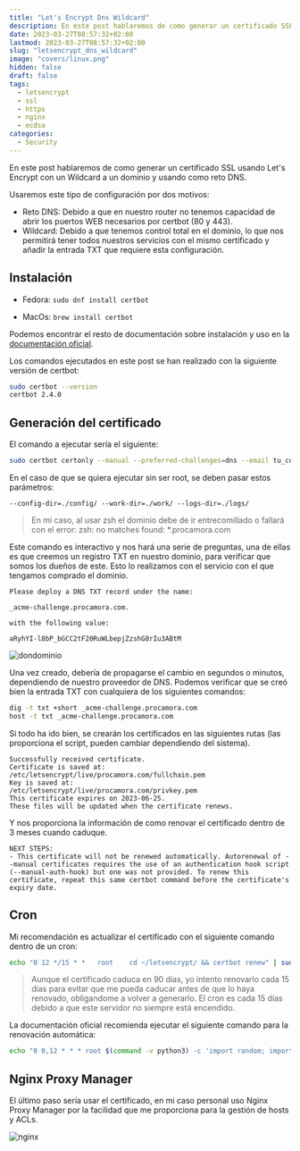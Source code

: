 ```yaml
---
title: "Let's Encrypt Dns Wildcard"
description: En este post hablaremos de como generar un certificado SSL usando Let's Encrypt con un Wildcard a un dominio y usando como reto DNS.
date: 2023-03-27T08:57:32+02:00
lastmod: 2023-03-27T08:57:32+02:00
slug: "letsencrypt_dns_wildcard"
image: "covers/linux.png"
hidden: false
draft: false
tags:
  - letsencrypt
  - ssl
  - https
  - nginx
  - ecdsa
categories:
  - Security
---
```



En este post hablaremos de como generar un certificado SSL usando Let's Encrypt con un Wildcard a un dominio y usando como reto DNS.


Usaremos este tipo de configuración por dos motivos:

- Reto DNS: Debido a que en nuestro router no tenemos capacidad de abrir los puertos WEB necesarios por certbot (80 y 443).
- Wildcard: Debido a que tenemos control total en el dominio, lo que nos permitirá tener todos nuestros servicios con el mismo certificado y añadir la entrada TXT que requiere esta configuración.



## Instalación

- Fedora: `sudo dnf install certbot`

- MacOs: `brew install certbot`

Podemos encontrar el resto de documentación sobre instalación y uso en la [documentación oficial][certbot_eff].


[certbot_eff]: https://certbot.eff.org/instructions?ws=nginx&os=osx&tab=standard


Los comandos ejecutados en este post se han realizado con la siguiente versión de certbot:

```bash
sudo certbot --version
certbot 2.4.0
```

## Generación del certificado

El comando a ejecutar sería el siguiente:


```bash
sudo certbot certonly --manual --preferred-challenges=dns --email tu_correo_electronico --server https://acme-v02.api.letsencrypt.org/directory --agree-tos -d *.procamora.com
```

En el caso de que se quiera ejecutar sin ser root, se deben pasar estos parámetros:

```
--config-dir=./config/ --work-dir=./work/ --logs-dir=./logs/
```


> En mi caso, al usar zsh el dominio debe de ir entrecomillado o fallará con el error:
 zsh: no matches found: *.procamora.com

Este comando es interactivo y nos hará una serie de preguntas, una de ellas es que creemos un registro TXT en nuestro dominio, para verificar que somos los dueños de este. Esto lo realizamos con el servicio con el que tengamos comprado el dominio.


```
Please deploy a DNS TXT record under the name:

_acme-challenge.procamora.com.

with the following value:

aRyhYI-l8bP_bGCC2tF20RuWLbepjZzshG8rIu3ABtM
```


![dondominio](/images/2023/letsencrypt_dns_wildcard_dondominio.png)


Una vez creado, debería de propagarse el cambio en segundos o minutos, dependiendo de nuestro proveedor de DNS. Podemos verificar que se creó bien la entrada TXT con cualquiera de los siguientes comandos:


```bash
dig -t txt +short _acme-challenge.procamora.com
host -t txt _acme-challenge.procamora.com
```

Si todo ha ido bien, se crearán los certificados en las siguientes rutas (las proporciona el script, pueden cambiar dependiendo del sistema).

```
Successfully received certificate.
Certificate is saved at: /etc/letsencrypt/live/procamora.com/fullchain.pem
Key is saved at:         /etc/letsencrypt/live/procamora.com/privkey.pem
This certificate expires on 2023-06-25.
These files will be updated when the certificate renews.
```

Y nos proporciona la información de como renovar el certificado dentro de 3 meses cuando caduque.

```
NEXT STEPS:
- This certificate will not be renewed automatically. Autorenewal of --manual certificates requires the use of an authentication hook script (--manual-auth-hook) but one was not provided. To renew this certificate, repeat this same certbot command before the certificate's expiry date.
```



## Cron

Mi recomendación es actualizar el certificado con el siguiente comando dentro de un cron:

```bash
echo "0 12 */15 * *   root    cd ~/letsencrypt/ && certbot renew" | sudo tee -a /etc/cron.d/letsencrypt
```

> Aunque el certificado caduca en 90 días, yo intento renovarlo cada 15 dias para evitar que me pueda caducar antes de que lo haya renovado, obligandome a volver a generarlo. El cron es cada 15 días debido a que este servidor no siempre está encendido.


La documentación oficial recomienda ejecutar el siguiente comando para la renovación automática:

```bash
echo "0 0,12 * * * root $(command -v python3) -c 'import random; import time; time.sleep(random.random() * 3600)' && sudo $(command -v certbot) renew -q" | sudo tee -a /etc/crontab > /dev/null
```


## Nginx Proxy Manager


El último paso sería usar el certificado, en mi caso personal uso Nginx Proxy Manager por la facilidad que me proporciona para la gestión de hosts y ACLs.

![nginx](/images/2023/letsencrypt_dns_wildcard_nginx.png)


